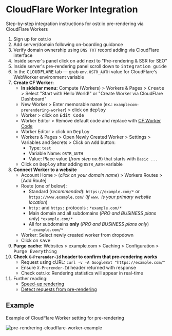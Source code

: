 # CloudFlare Worker Integration

Step-by-step integration instructions for ostr.io pre-rendering via CloudFlare Workers

1. Sign up for ostr.io
2. Add server/domain following on-boarding guidance
3. Verify domain ownership using `DNS TXT` record adding via CloudFlare interface
4. Inside server's panel click on <kbd>add</kbd> next to "Pre-rendering & SSR for SEO"
5. Inside server's pre-rendering panel scroll down to <kbd>integration guide</kbd>
6. In the <kbd>CLOUDFLARE</kbd> tab — grab `env.OSTR_AUTH` value for CloudFlare's WebWorker environment variable
7. __Create CF Worker:__
    - __In sidebar menu:__ Compute (Workers) > Workers & Pages > <kbd>Create</kbd> > Select "Start with Hello World!" or "Create Worker via CloudFlare Dashboard"
    - New Worker > Enter memorable name (ex.: `examplecom-prerendering-worker`) > click on <kbd>deploy</kbd>
    - Worker > click on <kbd>Edit Code</kbd>
    - Worker Editor > Remove default code and replace with [CF Worker Code](https://github.com/veliovgroup/ostrio/blob/master/docs/prerendering/examples/cloudflare-worker/cloudflare.worker.js)
    - Worker Editor > click on <kbd>Deploy</kbd>
    - Workers & Pages > Open Newly Created Worker > Settings > Variables and Secrets > Click on <kbd>Add</kbd> button:
        - Type: `test`
        - Variable Name: `OSTR_AUTH`
        - Value: Place value (*from step no.6*) that starts with `Basic ...`
    - Click on <kbd>Deploy</kbd> after adding `OSTR_AUTH` variable
8. __Connect Worker to a website__
    - Account Home > (*click on your domain name*) > Workers Routes > [Add Route]
    - Route (one of below):
        - Standard (*recommended*): `https://example.com/*` or `https://www.example.com/` (*if `www.` is your primary website location*)
        - `http:` and `https:` protocols : `*example.com/*`
        - Main domain and all subdomains (*PRO and BUSINESS plans only*) `*example.com/*`
        - All for subdomains __only__ (*PRO and BUSINESS plans only*) `*.example.com/*`
    - Worker: Select newly created worker from dropdown
    - Click on <kbd>save</kbd>
9. __Purge cache:__ Websites > example.com > Caching > Configuration > <kbd>Purge Everything</kbd>
10. __Check `X-Prerender-Id` header to confirm that pre-rendering works__
    - Request using cURL: `curl -v -A GoogleBot "https://example.com/"`
    - Ensure `X-Prerender-Id` header returned with response
    - Check ostr.io: Rendering statistics will appear in real-time
11. Further reading:
    - [Speed-up rendering](https://github.com/veliovgroup/ostrio/blob/master/docs/prerendering/optimization.md#speed-up-rendering)
    - [Detect requests from pre-rendering](https://github.com/veliovgroup/ostrio/blob/master/docs/prerendering/detect-prerendering.md)

## Example

Example of CloudFlare Worker setting for pre-rendering

![pre-rendrering-cloudflare-worker-example](https://github.com/user-attachments/assets/b082fe5c-199f-4565-8789-2e09c700a563)
